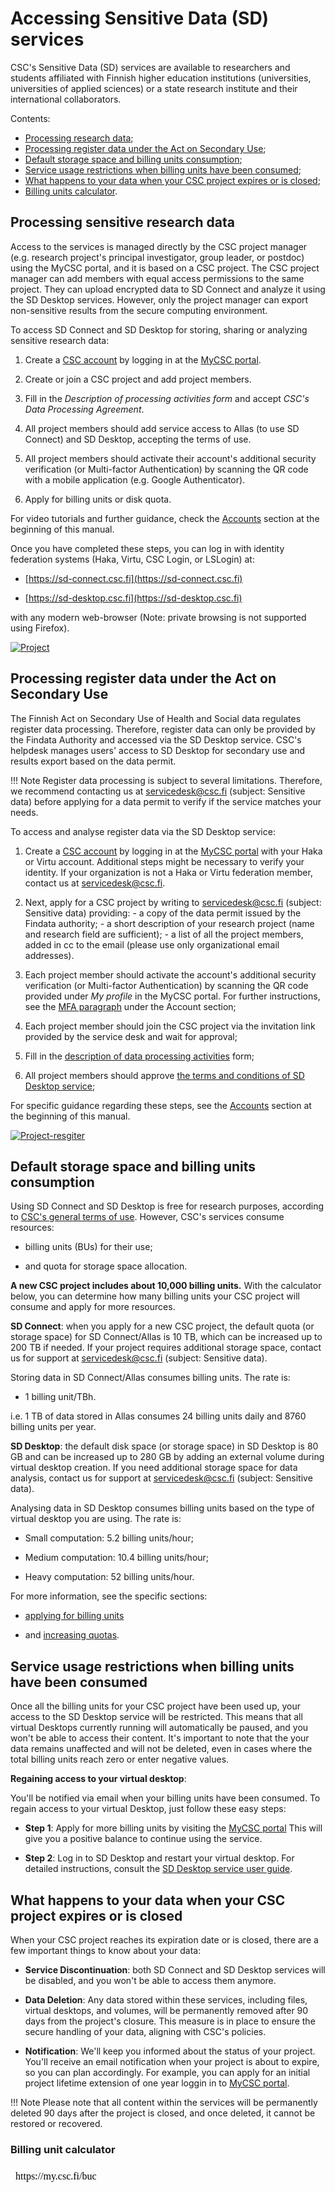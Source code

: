 # Accessing Sensitive Data (SD) services 
  
CSC's Sensitive Data (SD) services are available to researchers and students affiliated with Finnish higher education institutions (universities, universities of applied sciences) or a state research institute and their international collaborators.

Contents:

 * [Processing research data](./sd-access.md#processing-sensitive-research-data);
 * [Processing register data under the Act on Secondary Use](./sd-access.md#processing-register-data-under-the-act-on-secondary-use);
 * [Default storage space and billing units consumption](./sd-access.md#default-storage-space-and-billing-units-consumption);
 * [Service usage restrictions when billing units have been consumed](./sd-access.md#service-usage-restrictions-when-billing-units-have-been-consumed);
 * [What happens to your data when your CSC project expires or is closed](./sd-access.md#what-happens-to-your-data-when-your-csc-project-expires-or-is-closed);
 * [Billing units calculator](./sd-access.md#default-storage-space-and-billing-units-consumption).


## Processing sensitive research data

Access to the services is managed directly by the CSC project manager (e.g. research project's principal investigator, group leader, or postdoc) using the MyCSC portal, and it is based on a CSC project. The CSC project manager can add members with equal access permissions to the same project. They can upload encrypted data to SD Connect and analyze it using the SD Desktop services. However, only the project manager can export non-sensitive results from the secure computing environment. 

To access SD Connect and SD Desktop for storing, sharing or analyzing sensitive research data:

1. Create a [CSC account](../../accounts/how-to-create-new-user-account.md) by logging in at the [MyCSC portal](https://my.csc.fi).

2. Create or join a CSC project and add project members.

3. Fill in the _Description of processing activities form_ and accept _CSC's Data Processing Agreement_.  

4. All project members should add service access to Allas (to use SD Connect) and SD Desktop, accepting the terms of use. 

5. All project members should activate their account's additional security verification (or Multi-factor Authentication) by scanning the QR code with a mobile application (e.g. Google Authenticator).

6. Apply for billing units or disk quota.


For video tutorials and further guidance, check the [Accounts](../../accounts/index.md) section at the beginning of this manual.

Once you have completed these steps, you can log in with identity federation systems (Haka, Virtu, CSC Login, or LSLogin) at:

* [https://sd-connect.csc.fi](https://sd-connect.csc.fi) 	 
  
* [https://sd-desktop.csc.fi](https://sd-desktop.csc.fi)	 
  

with any modern web-browser (Note: private browsing is not supported using Firefox).

[![Project](images/connect/reasearchdata.png)](images/connect/reasearchdata.png)

## Processing register data under the Act on Secondary Use

The Finnish Act on Secondary Use of Health and Social data regulates register data processing. Therefore, register data can only be provided by the Findata Authority and accessed via the SD Desktop service. CSC's helpdesk manages users' access to  SD Desktop for secondary use and results export based on the data permit.


!!! Note
    Register data processing is subject to several limitations. Therefore, we recommend contacting us at servicedesk@csc.fi (subject: Sensitive data) before applying for a data permit to verify if the service matches your needs. 

To access and analyse register data via the SD Desktop service:

 1. Create a [CSC account](../../accounts/how-to-create-new-user-account.md) by logging in at the [MyCSC portal](https://my.csc.fi) with your Haka or Virtu account. Additional steps might be necessary to verify your identity. If your organization is not a Haka or Virtu federation member, contact us at servicedesk@csc.fi.


2. Next, apply for a CSC project by writing to servicedesk@csc.fi (subject: Sensitive data) providing: - a copy of the data permit issued by the Findata authority; - a short description of your research project (name and research field are sufficient); - a list of all the project members, added in cc to the email (please use only organizational email addresses).
  
3. Each project member should activate the account's additional security verification (or Multi-factor Authentication) by scanning the QR code provided under _My profile_ in the MyCSC portal. For further instructions, see the [MFA paragraph](../../accounts/mfa.md) under the Account section;


4. Each project member should join the CSC project via the invitation link provided by the service desk and wait for approval;
  
 	
5. Fill in the [description of data processing activities](../../accounts/when-your-project-handles-personal-data.md) form;	 
  
 	 
6. All project members should approve [the terms and conditions of SD Desktop service](../../accounts/how-to-add-service-access-for-project.md#member);	 
  
 	 
For specific guidance regarding these steps, see the [Accounts](../../accounts/index.md) section at the beginning of this manual.	 




[![Project-resgiter](images/connect/secondaryuse.png)](images/connect/secondaryuse.png)
  
 	 
## Default storage space and billing units consumption

Using SD Connect and SD Desktop is free for research purposes, according to [CSC's general terms of use](https://research.csc.fi/free-of-charge-use-cases). However, CSC's services consume resources: 

* billing units (BUs) for their use;

* and quota for storage space allocation.

**A new CSC project includes about 10,000 billing units.** With the calculator below, you can determine how many billing units your CSC project will consume and apply for more resources.


**SD Connect**: when you apply for a new CSC project, the default quota (or storage space) for SD Connect/Allas is 10 TB, which can be increased up to 200 TB if needed. If your project requires additional storage space, contact us for support at servicedesk@csc.fi (subject: Sensitive data). 

Storing data in SD Connect/Allas consumes billing units. The rate is: 

* 1 billing unit/TBh.

i.e. 1 TB of data stored in Allas consumes 24 billing units daily and 8760 billing units per year.

**SD Desktop**: the default disk space (or storage space) in SD Desktop is 80 GB and can be increased up to 280 GB by adding an external volume during virtual desktop creation. If you need additional storage space for data analysis, contact us for support at servicedesk@csc.fi (subject: Sensitive data). 

Analysing data in SD Desktop consumes billing units based on the type of virtual desktop you are using. The rate is:

* Small computation: 5.2 billing units/hour;

* Medium computation: 10.4 billing units/hour;

* Heavy computation: 52 billing units/hour.


For more information, see the specific sections: 

* [applying for billing units](../../accounts/how-to-apply-for-billing-units.md) 

* and [increasing quotas](../../accounts/how-to-increase-disk-quotas.md).


## Service usage restrictions when billing units have been consumed

Once all the billing units for your CSC project have been used up, your access to the SD Desktop service will be restricted. This means that all virtual Desktops currently running will automatically be paused, and you won't be able to access their content. It's important to note that the your data remains unaffected and will not be deleted, even in cases where the total billing units reach zero or enter negative values.

**Regaining access to your virtual desktop**:

You'll be notified via email when your billing units have been consumed. To regain access to your virtual Desktop, just follow these easy steps:

* **Step 1**: Apply for more billing units by visiting the [MyCSC portal](https://my.csc.fi) This will give you a positive balance to continue using the service.

* **Step 2**: Log in to SD Desktop and restart your virtual desktop. For detailed instructions, consult the [SD Desktop service user guide](../../data/sensitive-data/sd_desktop.md#pausing-or-restarting-a-virtual-desktop). 


## What happens to your data when your CSC project expires or is closed

When your CSC project reaches its expiration date or is closed, there are a few important things to know about your data:

* **Service Discontinuation**: both SD Connect and SD Desktop services will be disabled, and you won't be able to access them anymore.

* **Data Deletion**: Any data stored within these services, including files, virtual desktops, and volumes, will be permanently removed after 90 days from the project's closure. This measure is in place to ensure the secure handling of your data, aligning with CSC's policies.

* **Notification**: We'll keep you informed about the status of your project. You'll receive an email notification when your project is about to expire, so you can plan accordingly. For example, you can apply for an initial project lifetime extension of one year loggin in to [MyCSC portal](https://my.csc.fi).

!!! Note
    Please note that all content within the services will be permanently deleted 90 days after the project is closed, and once deleted, it cannot be restored or recovered.


### Billing unit calculator

<iframe srcdoc="https://my.csc.fi/buc" style="width: 100%; height: 1300px; border: 0"></iframe>

